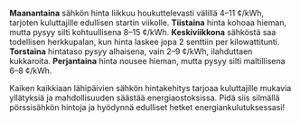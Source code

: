 **Maanantaina** sähkön hinta liikkuu houkuttelevasti välillä 4–11 ¢/kWh, tarjoten kuluttajille edullisen startin viikolle. **Tiistaina** hinta kohoaa hieman, mutta pysyy silti kohtuullisena 8–15 ¢/kWh. **Keskiviikkona** sähköstä saa todellisen herkkupalan, kun hinta laskee jopa 2 senttiin per kilowattitunti. **Torstaina** hintataso pysyy alhaisena, vain 2–9 ¢/kWh, ilahduttaen kukkaroita. **Perjantaina** hinta nousee hieman, mutta pysyy silti maltillisena 6–8 ¢/kWh.

Kaiken kaikkiaan lähipäivien sähkön hintakehitys tarjoaa kuluttajille mukavia yllätyksiä ja mahdollisuuden säästää energiaostoksissa. Pidä siis silmällä pörssisähkön hintoja ja hyödynnä edulliset hetket energiankulutuksessasi!